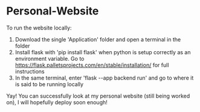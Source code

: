 # Personal-Website
To run the website locally:
1. Download the single 'Application' folder and open a terminal in the folder
2. Install flask with 'pip install flask' when python is setup correctly as an environment variable. Go to https://flask.palletsprojects.com/en/stable/installation/ for full instructions
3. In the same terminal, enter 'flask --app backend run' and go to where it is said to be running locally

Yay! You can successfully look at my personal website (still being worked on), I will hopefully deploy soon enough!
